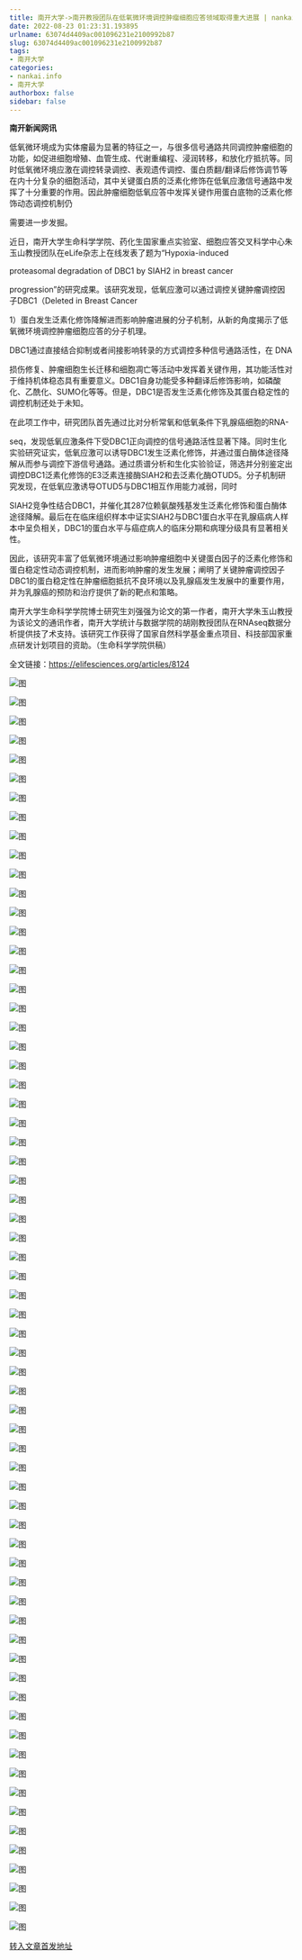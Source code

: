 ```yaml
---
title: 南开大学->南开教授团队在低氧微环境调控肿瘤细胞应答领域取得重大进展 | nankai.info
date: 2022-08-23 01:23:31.193895
urlname: 63074d4409ac001096231e2100992b87
slug: 63074d4409ac001096231e2100992b87
tags: 
- 南开大学
categories:
- nankai.info
- 南开大学
authorbox: false
sidebar: false
---
```

**南开新闻网讯**

低氧微环境成为实体瘤最为显著的特征之一，与很多信号通路共同调控肿瘤细胞的功能，如促进细胞增殖、血管生成、代谢重编程、浸润转移，和放化疗抵抗等。同时低氧微环境应激在调控转录调控、表观遗传调控、蛋白质翻/翻译后修饰调节等在内十分复杂的细胞活动，其中关键蛋白质的泛素化修饰在低氧应激信号通路中发挥了十分重要的作用。因此肿瘤细胞低氧应答中发挥关键作用蛋白底物的泛素化修饰动态调控机制仍
<!--more-->
需要进一步发掘。

近日，南开大学生命科学学院、药化生国家重点实验室、细胞应答交叉科学中心朱玉山教授团队在eLife杂志上在线发表了题为“Hypoxia-induced

proteasomal degradation of DBC1 by SIAH2 in breast cancer

progression”的研究成果。该研究发现，低氧应激可以通过调控关键肿瘤调控因子DBC1（Deleted in Breast Cancer

1）蛋白发生泛素化修饰降解进而影响肿瘤进展的分子机制，从新的角度揭示了低氧微环境调控肿瘤细胞应答的分子机理。

DBC1通过直接结合抑制或者间接影响转录的方式调控多种信号通路活性，在 DNA

损伤修复、肿瘤细胞生长迁移和细胞凋亡等活动中发挥着关键作用，其功能活性对于维持机体稳态具有重要意义。DBC1自身功能受多种翻译后修饰影响，如磷酸化、乙酰化、SUMO化等等。但是，DBC1是否发生泛素化修饰及其蛋白稳定性的调控机制还处于未知。

在此项工作中，研究团队首先通过比对分析常氧和低氧条件下乳腺癌细胞的RNA-

seq，发现低氧应激条件下受DBC1正向调控的信号通路活性显著下降。同时生化实验研究证实，低氧应激可以诱导DBC1发生泛素化修饰，并通过蛋白酶体途径降解从而参与调控下游信号通路。通过质谱分析和生化实验验证，筛选并分别鉴定出调控DBC1泛素化修饰的E3泛素连接酶SIAH2和去泛素化酶OTUD5。分子机制研究发现，在低氧应激诱导OTUD5与DBC1相互作用能力减弱，同时

SIAH2竞争性结合DBC1，并催化其287位赖氨酸残基发生泛素化修饰和蛋白酶体途径降解。最后在在临床组织样本中证实SIAH2与DBC1蛋白水平在乳腺癌病人样本中呈负相关，DBC1的蛋白水平与癌症病人的临床分期和病理分级具有显著相关性。

因此，该研究丰富了低氧微环境通过影响肿瘤细胞中关键蛋白因子的泛素化修饰和蛋白稳定性动态调控机制，进而影响肿瘤的发生发展；阐明了关键肿瘤调控因子DBC1的蛋白稳定性在肿瘤细胞抵抗不良环境以及乳腺癌发生发展中的重要作用，并为乳腺癌的预防和治疗提供了新的靶点和策略。

南开大学生命科学学院博士研究生刘强强为论文的第一作者，南开大学朱玉山教授为该论文的通讯作者，南开大学统计与数据学院的胡刚教授团队在RNAseq数据分析提供技了术支持。该研究工作获得了国家自然科学基金重点项目、科技部国家重点研发计划项目的资助。（生命科学学院供稿）

全文链接：https://elifesciences.org/articles/8124

![图](http://news.nankai.edu.cn/ywsd/system/2022/08/15/g)

![图](http://news.nankai.edu.cn/ywsd/system/2022/08/15/n)

![图](http://news.nankai.edu.cn/ywsd/system/2022/08/15/p)

![图](http://news.nankai.edu.cn/ywsd/system/2022/08/15/)

![图](http://news.nankai.edu.cn/ywsd/system/2022/08/15/b)

![图](http://news.nankai.edu.cn/ywsd/system/2022/08/15/7)

![图](http://news.nankai.edu.cn/ywsd/system/2022/08/15/4)

![图](http://news.nankai.edu.cn/ywsd/system/2022/08/15/3)

![图](http://news.nankai.edu.cn/ywsd/system/2022/08/15/9)

![图](http://news.nankai.edu.cn/ywsd/system/2022/08/15/a)

![图](http://news.nankai.edu.cn/ywsd/system/2022/08/15/c)

![图](http://news.nankai.edu.cn/ywsd/system/2022/08/15/b)

![图](http://news.nankai.edu.cn/ywsd/system/2022/08/15/_)

![图](http://news.nankai.edu.cn/ywsd/system/2022/08/15/8)

![图](http://news.nankai.edu.cn/ywsd/system/2022/08/15/3)

![图](http://news.nankai.edu.cn/ywsd/system/2022/08/15/3)

![图](http://news.nankai.edu.cn/ywsd/system/2022/08/15/7)

![图](http://news.nankai.edu.cn/ywsd/system/2022/08/15/4)

![图](http://news.nankai.edu.cn/ywsd/system/2022/08/15/0)

![图](http://news.nankai.edu.cn/ywsd/system/2022/08/15/0)

![图](http://news.nankai.edu.cn/ywsd/system/2022/08/15/0)

![图](http://news.nankai.edu.cn/ywsd/system/2022/08/15/3)

![图](http://news.nankai.edu.cn/ywsd/system/2022/08/15/0)

![图](http://news.nankai.edu.cn/ywsd/system/2022/08/15/0)

![图](http://news.nankai.edu.cn/)

![图](http://news.nankai.edu.cn/ywsd/system/2022/08/15/3)

![图](http://news.nankai.edu.cn/ywsd/system/2022/08/15/7)

![图](http://news.nankai.edu.cn/ywsd/system/2022/08/15/4)

![图](http://news.nankai.edu.cn/)

![图](http://news.nankai.edu.cn/ywsd/system/2022/08/15/0)

![图](http://news.nankai.edu.cn/ywsd/system/2022/08/15/0)

![图](http://news.nankai.edu.cn/ywsd/system/2022/08/15/0)

![图](http://news.nankai.edu.cn/)

![图](http://news.nankai.edu.cn/ywsd/system/2022/08/15/3)

![图](http://news.nankai.edu.cn/ywsd/system/2022/08/15/0)

![图](http://news.nankai.edu.cn/ywsd/system/2022/08/15/0)

![图](http://news.nankai.edu.cn/)

![图](http://news.nankai.edu.cn/ywsd/system/2022/08/15/c)

![图](http://news.nankai.edu.cn/ywsd/system/2022/08/15/i)

![图](http://news.nankai.edu.cn/ywsd/system/2022/08/15/p)

![图](http://news.nankai.edu.cn/)

![图](http://news.nankai.edu.cn/ywsd/system/2022/08/15/n)

![图](http://news.nankai.edu.cn/ywsd/system/2022/08/15/c)

![图](http://news.nankai.edu.cn/ywsd/system/2022/08/15/)

![图](http://news.nankai.edu.cn/ywsd/system/2022/08/15/u)

![图](http://news.nankai.edu.cn/ywsd/system/2022/08/15/d)

![图](http://news.nankai.edu.cn/ywsd/system/2022/08/15/e)

![图](http://news.nankai.edu.cn/ywsd/system/2022/08/15/)

![图](http://news.nankai.edu.cn/ywsd/system/2022/08/15/i)

![图](http://news.nankai.edu.cn/ywsd/system/2022/08/15/a)

![图](http://news.nankai.edu.cn/ywsd/system/2022/08/15/k)

![图](http://news.nankai.edu.cn/ywsd/system/2022/08/15/n)

![图](http://news.nankai.edu.cn/ywsd/system/2022/08/15/a)

![图](http://news.nankai.edu.cn/ywsd/system/2022/08/15/n)

![图](http://news.nankai.edu.cn/ywsd/system/2022/08/15/)

![图](http://news.nankai.edu.cn/ywsd/system/2022/08/15/s)

![图](http://news.nankai.edu.cn/ywsd/system/2022/08/15/w)

![图](http://news.nankai.edu.cn/ywsd/system/2022/08/15/e)

![图](http://news.nankai.edu.cn/ywsd/system/2022/08/15/n)

![图](http://news.nankai.edu.cn/)

![图](http://news.nankai.edu.cn/)

![图](http://news.nankai.edu.cn/ywsd/system/2022/08/15/:)

![图](http://news.nankai.edu.cn/ywsd/system/2022/08/15/p)

![图](http://news.nankai.edu.cn/ywsd/system/2022/08/15/t)

![图](http://news.nankai.edu.cn/ywsd/system/2022/08/15/t)

![图](http://news.nankai.edu.cn/ywsd/system/2022/08/15/h)

[转入文章首发地址](http://news.nankai.edu.cn/ywsd/system/2022/08/15/030052449.shtml)